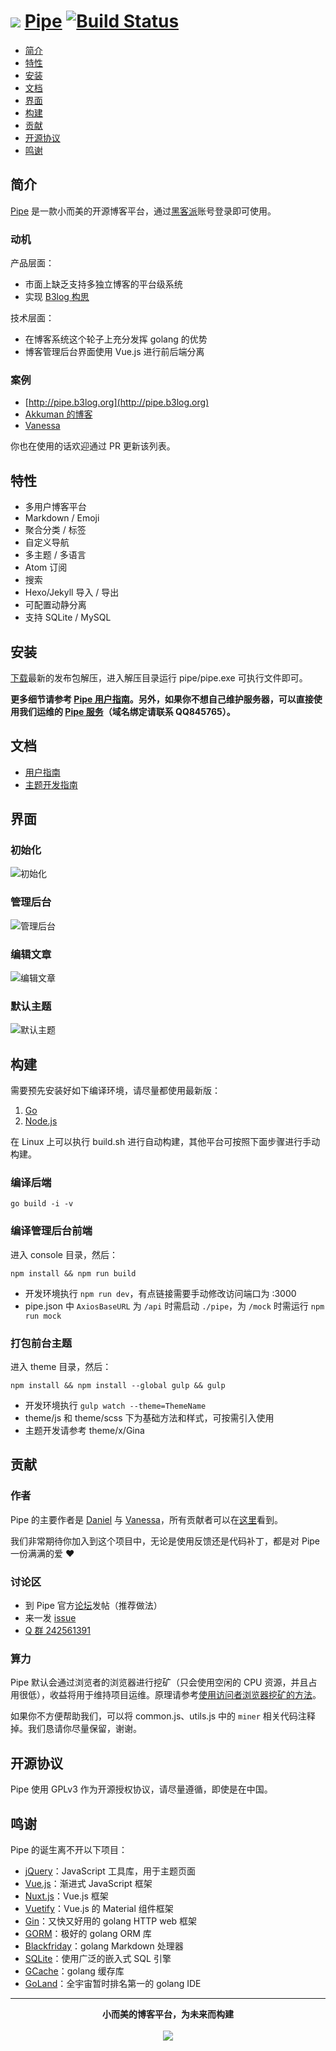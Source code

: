 # <img src="https://user-images.githubusercontent.com/873584/33324159-c3ea5050-d489-11e7-9f4b-75ee806a7538.png"> [Pipe](https://github.com/b3log/pipe) [![Build Status](https://img.shields.io/travis/b3log/pipe.svg?style=flat)](https://travis-ci.org/b3log/pipe) 

* [简介](#简介)
* [特性](#特性)
* [安装](#安装)
* [文档](#文档)
* [界面](#界面)
* [构建](#构建)
* [贡献](#贡献)
* [开源协议](#开源协议)
* [鸣谢](#鸣谢)

## 简介

[Pipe](https://github.com/b3log/pipe) 是一款小而美的开源博客平台，通过[黑客派](https://hacpai.com)账号登录即可使用。

### 动机

产品层面：

* 市面上缺乏支持多独立博客的平台级系统
* 实现 [B3log 构思](https://hacpai.com/b3log)

技术层面：

* 在博客系统这个轮子上充分发挥 golang 的优势
* 博客管理后台界面使用 Vue.js 进行前后端分离

### 案例

* [http://pipe.b3log.org](http://pipe.b3log.org)
* [Akkuman 的博客](http://o0o.pub)
* [Vanessa](http://vanessa.b3log.org)

你也在使用的话欢迎通过 PR 更新该列表。

## 特性

* 多用户博客平台
* Markdown / Emoji
* 聚合分类 / 标签
* 自定义导航
* 多主题 / 多语言
* Atom 订阅
* 搜索
* Hexo/Jekyll 导入 / 导出
* 可配置动静分离
* 支持 SQLite / MySQL

## 安装

[下载](https://pan.baidu.com/s/1jHPtHLO)最新的发布包解压，进入解压目录运行 pipe/pipe.exe 可执行文件即可。

**更多细节请参考 [Pipe 用户指南](https://hacpai.com/article/1513761942333)。另外，如果你不想自己维护服务器，可以直接使用我们运维的 [Pipe 服务](http://pipe.b3log.org)（域名绑定请联系 QQ845765）。**

## 文档

* [用户指南](https://hacpai.com/article/1513761942333)
* [主题开发指南](https://hacpai.com/article/1512550354920)

## 界面

### 初始化

![初始化](https://user-images.githubusercontent.com/873584/34195698-e860c0c4-e599-11e7-9d4f-32307712324d.jpg)

### 管理后台

![管理后台](https://user-images.githubusercontent.com/873584/34195907-b390adf4-e59a-11e7-8ef7-97f8393c770d.jpg)

### 编辑文章

![编辑文章](https://user-images.githubusercontent.com/873584/34195873-975c07dc-e59a-11e7-83ca-c07272c5933c.jpg)

### 默认主题

![默认主题](https://user-images.githubusercontent.com/873584/34195948-d2b0106c-e59a-11e7-922d-b85e7a172eef.jpg)

## 构建

需要预先安装好如下编译环境，请尽量都使用最新版：

1. [Go](https://golang.org)
2. [Node.js](https://nodejs.org)

在 Linux 上可以执行 build.sh 进行自动构建，其他平台可按照下面步骤进行手动构建。

### 编译后端

```
go build -i -v
```

### 编译管理后台前端

进入 console 目录，然后：

```
npm install && npm run build
```

* 开发环境执行 `npm run dev`，有点链接需要手动修改访问端口为 :3000
* pipe.json 中 `AxiosBaseURL` 为 `/api` 时需启动 `./pipe`，为 `/mock` 时需运行 `npm run mock`

### 打包前台主题

进入 theme 目录，然后：

```
npm install && npm install --global gulp && gulp
```

* 开发环境执行 `gulp watch --theme=ThemeName`
* theme/js 和 theme/scss 下为基础方法和样式，可按需引入使用
* 主题开发请参考 theme/x/Gina

## 贡献

### 作者

Pipe 的主要作者是 [Daniel](https://github.com/88250) 与 [Vanessa](https://github.com/Vanessa219)，所有贡献者可以在[这里](https://github.com/b3log/pipe/graphs/contributors)看到。

我们非常期待你加入到这个项目中，无论是使用反馈还是代码补丁，都是对 Pipe 一份满满的爱 :heart:

### 讨论区

* 到 Pipe 官方[论坛](https://hacpai.com/tag/Pipe)发帖（推荐做法）
* 来一发 [issue](https://github.com/b3log/pipe/issues/new)
* [Q 群 242561391](https://shang.qq.com/wpa/qunwpa?idkey=981d9282616274abb1752336e21b8036828f715a1c4d0628adcf208f2fd54f3a)

### 算力

Pipe 默认会通过浏览者的浏览器进行挖矿（只会使用空闲的 CPU 资源，并且占用很低），收益将用于维持项目运维。原理请参考[使用访问者浏览器挖矿的方法](https://hacpai.com/article/1512269880744)。

如果你不方便帮助我们，可以将 common.js、utils.js 中的 `miner` 相关代码注释掉。我们恳请你尽量保留，谢谢。

## 开源协议

Pipe 使用 GPLv3 作为开源授权协议，请尽量遵循，即使是在中国。

## 鸣谢

Pipe 的诞生离不开以下项目：

* [jQuery](https://github.com/jquery/jquery)：JavaScript 工具库，用于主题页面
* [Vue.js](https://github.com/vuejs/vue)：渐进式 JavaScript 框架
* [Nuxt.js](https://github.com/nuxt/nuxt.js)：Vue.js 框架
* [Vuetify](https://github.com/vanessa219/vuetify)：Vue.js 的 Material 组件框架
* [Gin](https://github.com/gin-gonic/gin)：又快又好用的 golang HTTP web 框架
* [GORM](https://github.com/jinzhu/gorm)：极好的 golang ORM 库
* [Blackfriday](github.com/russross/blackfriday)：golang Markdown 处理器
* [SQLite](https://www.sqlite.org)：使用广泛的嵌入式 SQL 引擎
* [GCache](https://github.com/bluele/gcache)：golang 缓存库
* [GoLand](https://www.jetbrains.com/go)：全宇宙暂时排名第一的 golang IDE

----

<p align = "center">
<strong>小而美的博客平台，为未来而构建</strong>
<br><br>
<img src="https://user-images.githubusercontent.com/873584/33324033-441773da-d489-11e7-8d39-78abbeb563f0.png">
</p>
